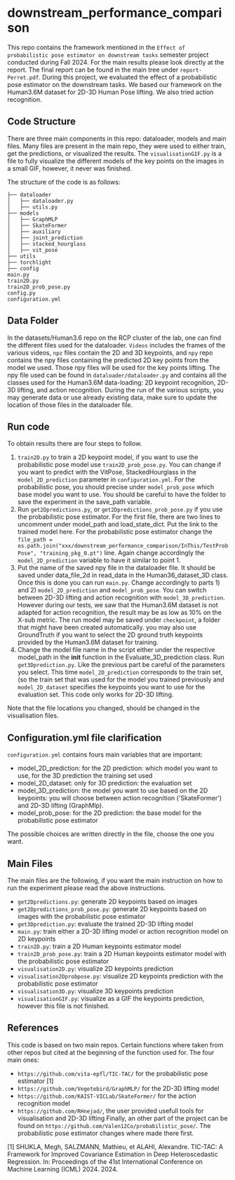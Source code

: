 # downstream_performance_comparison
This repo contains the framework mentioned in the `Effect of probabilistic pose estimator on downstream tasks` semester project conducted during Fall 2024. For the main results please look directly at the report. The final report can be found in the main tree under `report-Perret.pdf`.
During this project, we evaluated the effect of a probabilistic pose estimator on the downstream tasks. We based our framework on the Human3.6M dataset for 2D-3D Human Pose lifting. We also tried action recognition.

## Code Structure
There are three main components in this repo: dataloader, models and main files. Many files are present in the main repo, they were used to either train, get the predictions, or visualized the results. The `visualisationGIF.py` is a file to fully visualize the different models of the key points on the images in a small GIF, however, it never was finished.

The structure of the code is as follows:
```
├── dataloader
│   ├── dataloader.py
│   ├── utils.py
├── models
│   ├── GraphMLP
│   ├── SkateFormer
│   ├── auxiliary
│   ├── joint_prediction
│   ├── stacked_hourglass
│   ├── vit_pose
├── utils
├── torchlight
├── config
main.py
train2D.py
train2D_prob_pose.py
config.py
configuration.yml
```
## Data Folder
In the datasets/Human3.6 repo on the RCP cluster of the lab, one can find the different files used for the dataloader. `Videos` includes the frames of the various videos, `npz` files contain the 2D and 3D keypoints, and `npy` repo contains the npy files containing the predicted 2D key points from the model we used. Those npy files will be used for the key points lifting. The npy file used can be found in `dataloader/dataloader.py` and contains all the classes used for the Human3.6M data-loading: 2D keypoint recognition, 2D-3D lifting, and action recognition. During the run of the various scripts, you may generate data or use already existing data, make sure to update the location of those files in the dataloader file.
## Run code
To obtain results there are four steps to follow.
1) `train2D.py` to train a 2D keypoint model, if you want to use the probabilistic pose model use `train2D_prob_pose.py`. You can change if you want to predict with the VitPose, StackedHourglass in the `model_2D_prediction` parameter in `configuration.yml`. For the probabilistic pose, you should precise under `model_prob_pose` which base model you want to use. You should be careful to have the folder to save the experiment in the save_path variable.
2) Run `get2Dpredictions.py`, or `get2Dpredictions_prob_pose.py` if you use the probabilistic pose estimator. For the first file, there are two lines to uncomment under model_path and load_state_dict. Put the link to the trained model here. For the probabilistic pose estimator change the `file_path = os.path.join("xxx/downstream_performance_comparison/InThis/TestProbPose", "training_pkg_0.pt")` line. Again change accordingly the `model_2D_prediction` variable to have it similar to point 1.
3) Put the name of the saved npy file in the dataloader file. It should be saved under data_file_2d in read_data in the Human36_dataset_3D class. Once this is done you can run `main.py`. Change accordingly to parts 1) and 2) `model_2D_prediction` and `model_prob_pose`. You can switch between 2D-3D lifting and action recognition with `model_3D_prediction`. However during our tests, we saw that the Human3.6M dataset is not adapted for action recognition, the result may be as low as 10% on the X-sub metric. The run model may be saved under `checkpoint`, a folder that might have been created automatically. you may also use GroundTruth if you want to select the 2D ground truth keypoints provided by the Human3.6M dataset for training.
4) Change the model file name in the script either under the respective model_path in the __init__ function in the Evaluate_3D_prediction class. Run `get3Dprediction.py`. Like the previous part be careful of the parameters you select. This time `model_2D_prediction` corresponds to the train set, (so the train set that was used for the model you trained previously and `model_2D_dataset` specifies the keypoints you want to use for the evaluation set. This code only works for 2D-3D lifting.

Note that the file locations you changed, should be changed in the visualisation files.
## Configuration.yml file clarification
`configuration.yml` contains fours main variables that are important:
* model_2D_prediction: for the 2D prediction: which model you want to use, for the 3D prediction the training set used
* model_2D_dataset: only for 3D prediction: the evaluation set
* model_3D_prediction: the model you want to use based on the 2D keypoints: you will choose between action recognition ('SkateFormer') and 2D-3D lifting (GraphMlp).
* model_prob_pose: for the 2D prediction: the base model for the probabilistic pose estimator

The possible choices are written directly in the file, choose the one you want.
## Main Files
The main files are the following, if you want the main instruction on how to run the experiment please read the above instructions.
* `get2Dpredictions.py`: generate 2D keypoints based on images
* `get2Dpredictions_prob_pose.py`: generate 2D keypoints based on images with the probabilistic pose estimator
* `get3Dprediction.py`: evaluate the trained 2D-3D lifting model
* `main.py`: train either a 2D-3D lifting model or action recognition model on 2D keypoints
* `train2D.py`: train a 2D Human keypoints estimator model
* `train2D_prob_pose.py`: train a 2D Human keypoints estimator model with the probabilistic pose estimator
* `visualisation2D.py`: visualize 2D keypoints prediction
* `visualisation2Dprobpose.py`: visualize 2D keypoints prediction with the probabilistic pose estimator
*  `visualisation3D.py`: visualize 3D keypoints prediction
* `visualisationGIF.py`: visualize as a GIF the keypoints prediction, however this file is not finished.
## References
This code is based on two main repos. Certain functions where taken from other repos but cited at the beginning of the function used for. The four main ones:
- `https://github.com/vita-epfl/TIC-TAC/` for the probabilistic pose estimator [1]
- `https://github.com/Vegetebird/GraphMLP/` for the 2D-3D lifting model
- `https://github.com/KAIST-VICLab/SkateFormer/` for the action recognition model
- `https://github.com/RHnejad/`, the user provided usefull tools for visualisation and 2D-3D lifting
Finally, an other part of the project can be found on `https://github.com/Valen12Co/probabilistic_pose/`. The probabilistic pose estimator changes where made there first.

[1] SHUKLA, Megh, SALZMANN, Mathieu, et ALAHI, Alexandre. TIC-TAC: A Framework for Improved Covariance Estimation in Deep Heteroscedastic Regression. In: Proceedings of the 41st International Conference on Machine Learning (ICML) 2024. 2024.
